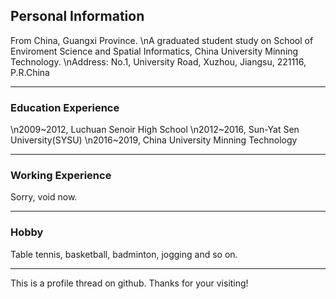 ## Personal Information

From China, Guangxi Province.
\nA graduated student study on School of Enviroment Science and Spatial Informatics, China University Minning Technology.
\nAddress: No.1, University Road, Xuzhou, Jiangsu, 221116, P.R.China

---------------------------------------

### Education Experience

\n2009~2012, Luchuan Senoir High School
\n2012~2016, Sun-Yat Sen University(SYSU)
\n2016~2019, China University Minning Technology

---------------------------------------


### Working Experience

Sorry, void now.

--------------------------------------------

### Hobby

Table tennis, basketball, badminton, jogging and so on.




--------------------------------------------
This is a profile thread on github. Thanks for your visiting!
